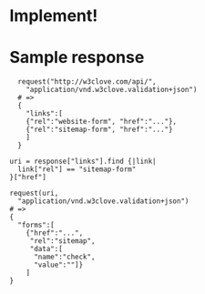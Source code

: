 <!SLIDE lightblue-title padding-bottom>

# Implement!

<!SLIDE lightblue-title padding-bottom>

# Sample response

      request("http://w3clove.com/api/", 
        "application/vnd.w3clove.validation+json")
      # =>  
      {
        "links":[
        {"rel":"website-form", "href":"..."},
        {"rel":"sitemap-form", "href":"..."}
        ]
      }
    

<!SLIDE>

    uri = response["links"].find {|link| 
      link["rel"] == "sitemap-form"
    }["href"]
    
    request(uri,
      "application/vnd.w3clove.validation+json")
    # => 
    {
      "forms":[
        {"href":"...", 
         "rel":"sitemap",
         "data":[
          "name":"check",
          "value":""]}
        ]
    }


